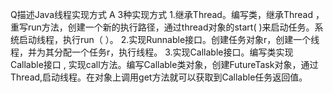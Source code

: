 Q描述Java线程实现方式
A 3种实现方式
1.继承Thread。编写类，继承Thread ，重写run方法，创建一个新的执行路径，通过thread对象的start( )来启动任务。系统启动线程，执行run（ ）。
2.实现Runnable接口。创建任务对象r，创建一个线程，并为其分配一个任务r，执行线程。
3.实现Callable接口。编写类实现Callable接口 , 实现call方法。编写Callable类对象，创建FutureTask对象，通过Thread,启动线程。在对象上调用get方法就可以获取到Callable任务返回值。
